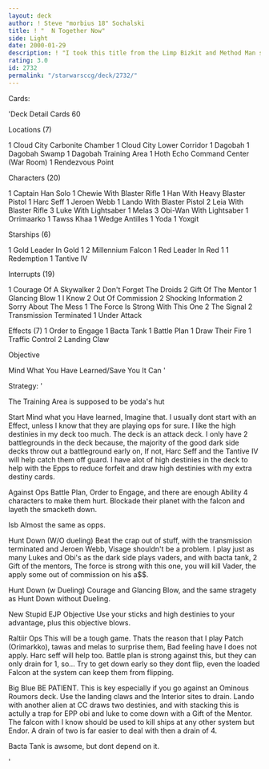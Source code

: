 ```yaml
---
layout: deck
author: ! Steve "morbius 18" Sochalski
title: ! "  N Together Now"
side: Light
date: 2000-01-29
description: ! "I took this title from the Limp Bizkit and Method Man song, cause when your epps come down together, s#$ts gettin messed up."
rating: 3.0
id: 2732
permalink: "/starwarsccg/deck/2732/"
---
```

Cards: 

'Deck Detail
Cards 60

Locations (7)

1 Cloud City Carbonite Chamber
1 Cloud City Lower Corridor
1 Dagobah
1 Dagobah Swamp
1 Dagobah Training Area
1 Hoth Echo Command Center (War Room)
1 Rendezvous Point

Characters (20)

1 Captain Han Solo
1 Chewie With Blaster Rifle
1 Han With Heavy Blaster Pistol
1 Harc Seff
1 Jeroen Webb
1 Lando With Blaster Pistol
2 Leia With Blaster Rifle
3 Luke With Lightsaber
1 Melas
3 Obi-Wan With Lightsaber
1 Orrimaarko
1 Tawss Khaa
1 Wedge Antilles
1 Yoda
1 Yoxgit

Starships (6)

1 Gold Leader In Gold 1
2 Millennium Falcon
1 Red Leader In Red 1
1 Redemption
1 Tantive IV

Interrupts (19)

1 Courage Of A Skywalker
2 Don't Forget The Droids
2 Gift Of The Mentor
1 Glancing Blow
1 I Know
2 Out Of Commission
2 Shocking Information
2 Sorry About The Mess
1 The Force Is Strong With This One
2 The Signal
2 Transmission Terminated
1 Under Attack

Effects (7)
1 Order to Engage
1 Bacta Tank
1 Battle Plan
1 Draw Their Fire
1 Traffic Control
2 Landing Claw

Objective

Mind What You Have Learned/Save You It Can
'

Strategy: '

The Training Area is supposed to be yoda's hut



Start Mind what you Have learned, Imagine that.
I usually dont start with an Effect, unless I know that they are playing ops for sure.	I like the high destinies in my deck too much.	The deck is an attack deck.  I only have 2 battlegrounds in the deck because, the majority of the good dark side decks throw out a battleground early on, If not, Harc Seff and the Tantive IV will help catch them off guard.	I have alot of high destinies in the deck to help with the Epps to reduce forfeit and draw high destinies with my extra destiny cards.

Against Ops  Battle Plan, Order to Engage, and there are enough Ability 4 characters to make them hurt.  Blockade their planet with the falcon and layeth the smacketh down.

Isb  Almost the same as opps.

Hunt Down (W/O dueling)  Beat the crap out of stuff, with the transmission terminated and Jeroen Webb, Visage shouldn't be a problem.  I play just as many Lukes and Obi's as the dark side plays vaders, and with bacta tank, 2 Gift of the mentors, The force is strong with this one, you will kill Vader, the apply some out of commission on his a$$.

Hunt Down (w Dueling)	Courage and Glancing Blow, and the same stragety as Hunt Down without Dueling.

New Stupid EJP Objective  Use your sticks and high destinies to your advantage, plus this objective blows.

Raltiir Ops  This will be a tough game.  Thats the reason that I play Patch (Orimarkko), tawas and melas to surprise them,  Bad feeling have I does not apply.  Harc seff will help too.  Battle plan is strong against this, but they can only drain for 1, so...  Try to get down early so they dont flip, even the loaded Falcon at the system can keep them from flipping.

Big Blue  BE PATIENT.	This is key especially if you go against an Ominous Roumors deck.  Use the landing claws and the Interior sites to drain.  Lando with another alien at CC draws two destinies, and with stacking this is actully a trap for EPP obi and luke to come down with a Gift of the Mentor.  The falcon with I know should be used to kill ships at any other system but Endor.  A drain of two is far easier to deal with then a drain of 4.

Bacta Tank is awsome, but dont depend on it.

'
